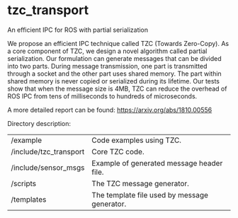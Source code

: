 # tzc_transport
An efficient IPC for ROS with partial serialization

We propose an efficient IPC technique called TZC (Towards Zero-Copy). As a core component of TZC, we design a novel algorithm called partial serialization. Our formulation can generate messages that can be divided into two parts. During message transmission, one part is transmitted through a socket and the other part uses shared memory. The part within shared memory is never copied or serialized during its lifetime. Our tests show that when the message size is 4MB, TZC can reduce the overhead of ROS IPC from tens of milliseconds to hundreds of microseconds.

A more detailed report can be found: https://arxiv.org/abs/1810.00556

Directory description:
<table>
  <tr> <td>/example</td> <td>Code examples using TZC.</td> </tr>
  <tr> <td>/include/tzc_transport</td> <td>Core TZC code.</td> </tr>
  <tr> <td>/include/sensor_msgs</td> <td>Example of generated message header file.</td> </tr>
  <tr> <td>/scripts</td> <td>The TZC message generator.</td> </tr>
  <tr> <td>/templates</td> <td>The template file used by message generator.</td> </tr>
</table>
